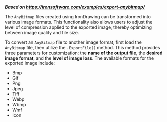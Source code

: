 ***Based on <https://ironsoftware.com/examples/export-anybitmap/>***

The `AnyBitmap` files created using IronDrawing can be transformed into various image formats. This functionality also allows users to adjust the level of compression applied to the exported image, thereby optimizing between image quality and file size.

To convert an `AnyBitmap` file to another image format, first load the `AnyBitmap` file, then utilize the `.ExportFile()` method. This method provides three parameters for customization: the **name of the output file**, the **desired image format**, and the **level of image loss**. The available formats for the exported image include:

- Bmp
- Gif
- Png
- Jpeg
- Tiff
- Webp
- Wbmp
- Wmf
- Icon